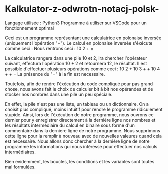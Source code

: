 # Kalkulator-z-odwrotn-notacj-polsk-
Langage utilisée : Python3
Programme à utiliser sur VSCode pour un fonctionnement optimal

Ceci est un programme représentant une calculatrice en polonaise inversée (uniquement l'opération "+").
Le calcul en polonaise inversée s'éxécute comme ceci :
Nous rentrons ceci :
10 2 + = 

La calculatrice rangera dans une pile 10 et 2, ira chercher l'opérateur suivant, effectura l'opération 10 + 2 et retournera 12, le résultat.
Il est possible d'effectuer plusieurs opérations comme ceci :
10 2 + 10 3 + + 10 4 + + =
La présence du "=" à la fin est necessaire.

Toutefois, afin de rendre l'éxécution du code compliqué pour pas grand chose, nous avons fait le choix de calculer bit à bit nos opérandes et de stocker nos nombres dans une pile un peu spéciale.

En effet, la pile n'est pas une liste, un tableau ou un dictionnaire. On a choisit plus compliqué, moins intuitif pour rendre le programme ridiculement stupide.
Ainsi, lors de l'éxécution de notre programme, nous ouvrons ce dernier pour y enregistrer directement à la dernière ligne nos nombres et les résultats intermédiaire du calcul en binaire sous forme d'un commentaire dans la derniere ligne de notre programme.
Nous supprimons cette ligne pour la remplir à nouveau avec de nouvelles valeures quand cela est necessaire. Nous allons donc chercher à la dernière ligne de notre programme les informations qui nous intéresse pour effectuer nos calculs intermédiaires.

Bien evidemment, les boucles, les conditions et les variables sont toutes mal formulées.
